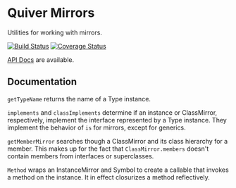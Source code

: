 Quiver Mirrors
======

Utilities for working with mirrors.

[![Build Status](https://travis-ci.org/QuiverDart/quiver_mirrors.svg?branch=master)](https://travis-ci.org/QuiverDart/quiver_mirrors)
[![Coverage Status](https://img.shields.io/coveralls/QuiverDart/quiver_mirrors.svg)](https://coveralls.io/r/QuiverDart/quiver_mirrors)

[API Docs](http://www.dartdocs.org/documentation/quiver_mirrors/latest) are available.

## Documentation

`getTypeName` returns the name of a Type instance.

`implements` and `classImplements` determine if an instance or ClassMirror,
respectively, implement the interface represented by a Type instance. They
implement the behavior of `is` for mirrors, except for generics.

`getMemberMirror` searches though a ClassMirror and its class hierarchy for
a member. This makes up for the fact that `ClassMirror.members` doesn't
contain members from interfaces or superclasses.

`Method` wraps an InstanceMirror and Symbol to create a callable that invokes
a method on the instance. It in effect closurizes a method reflectively.
